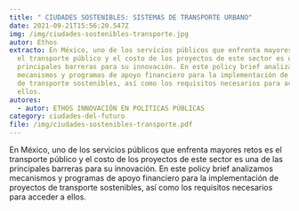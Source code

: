 ```yaml
---
title: " CIUDADES SOSTENIBLES: SISTEMAS DE TRANSPORTE URBANO"
date: 2021-09-21T15:56:20.547Z
img: /img/ciudades-sostenibles-transporte.jpg
autor: Ethos
extracto: En México, uno de los servicios públicos que enfrenta mayores retos es
  el transporte público y el costo de los proyectos de este sector es una de las
  principales barreras para su innovación. En este policy brief analizamos
  mecanismos y programas de apoyo financiero para la implementación de proyectos
  de transporte sostenibles, así como los requisitos necesarios para acceder a
  ellos.
autores:
  - autor: ETHOS INNOVACIÓN EN POLÍTICAS PÚBLICAS
category: ciudades-del-futuro
file: /img/ciudades-sostenibles-transporte.pdf
---
```

<!--StartFragment-->

En México, uno de los servicios públicos que enfrenta mayores retos es el transporte público y el costo de los proyectos de este sector es una de las principales barreras para su innovación. En este policy brief analizamos mecanismos y programas de apoyo financiero para la implementación de proyectos de transporte sostenibles, así como los requisitos necesarios para acceder a ellos.

<!--EndFragment-->